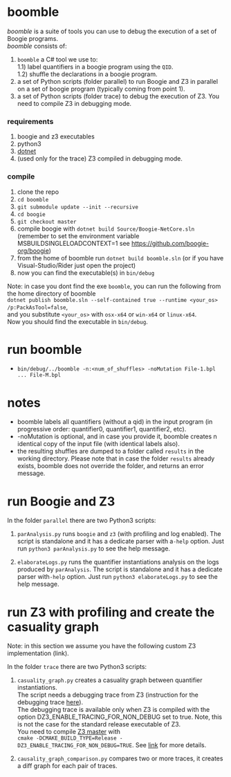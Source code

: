 # boomble
*boomble* is a suite of tools you can use to debug the execution of a set of Boogie programs.  
*boomble* consists of:  

1) `boomble` a C# tool we use to:  
  1.1) label quantifiers in a boogie program using the `QID`.  
  1.2) shuffle the declarations in a boogie program.  
2) a set of Python scripts (folder parallel) to run Boogie and Z3 in parallel on a set of boogie program (typically coming from point 1).  
3) a set of Python scripts (folder trace) to debug the execution of Z3. You need to compile Z3 in debugging mode.  

### requirements
1) boogie and z3 executables  
2) python3
3) [dotnet](https://docs.microsoft.com/en-us/dotnet/core/install/)
4) (used only for the trace) Z3 compiled in debugging mode.  

### compile
1) clone the repo
2) `cd boomble`
3) `git submodule update --init --recursive`
4) `cd boogie`
5) `git checkout master`
6) compile boogie with `dotnet build Source/Boogie-NetCore.sln` 
(remember to set the environment variable MSBUILDSINGLELOADCONTEXT=1 see https://github.com/boogie-org/boogie)
7) from the home of boomble run `dotnet build boomble.sln` (or if you have Visual-Studio/Rider just open the project)
8) now you can find the executable(s) in `bin/debug`

Note: in case you dont find the exe `boomble`, you can run the following from the home directory of boomble  
`dotnet publish boomble.sln --self-contained true --runtime <your_os> /p:PackAsTool=false`,  
and you substitute `<your_os>` with `osx-x64` or `win-x64` or `linux-x64`.  
Now you should find the executable in `bin/debug`.

# run boomble
* `bin/debug/../boomble -n:<num_of_shuffles> -noMutation File-1.bpl ... File-M.bpl`

# notes
* boomble labels all quantifiers (without a qid) in the input program (in progressive order: quantifier0, quantifier1, quantifier2, etc).
* -noMutation is optional, and in case you provide it, boomble creates n identical copy of the input file (with identical labels also).
* the resulting shuffles are dumped to a folder called `results` in the working directory. 
Please note that in case the folder `results` already exists, boomble does not override the folder, and returns an error message. 

# run Boogie and Z3

In the folder `parallel` there are two Python3 scripts:

1) `parAnalysis.py` runs `boogie` and `z3` (with profiling and log enabled). The script is standalone and it has a dedicate parser with a`-help` option. Just run `python3 parAnalysis.py` to see the help message.

2) `elaborateLogs.py` runs the quantifier instantiations analysis on the logs produced by `parAnalysis`. The script is standalone and it has a dedicate parser with`-help` option. Just run `python3 elaborateLogs.py` to see the help message.

# run Z3 with profiling and create the casuality graph

Note: in this section we assume you have the following custom Z3 implementation (link).

In the folder `trace` there are two Python3 scripts:

1) `casuality_graph.py` creates a casuality graph between quantifier instantiations.  
The script needs a debugging trace from Z3 (instruction for the debugging trace [here](https://github.com/rospoly/z3/blob/prototype/README.md)).  
The debugging trace is available only when Z3 is compiled with the option DZ3_ENABLE_TRACING_FOR_NON_DEBUG set to true. Note, this is not the case for the standard release executable of Z3.  
You need to compile [Z3 master](https://github.com/Z3Prover/z3) with  
`cmake -DCMAKE_BUILD_TYPE=Release -DZ3_ENABLE_TRACING_FOR_NON_DEBUG=TRUE`.
See [link](https://github.com/Z3Prover/z3/blob/master/README-CMake.md) for more details.

2) `causality_graph_comparison.py` compares two or more traces, it creates a diff graph for each pair of traces.
